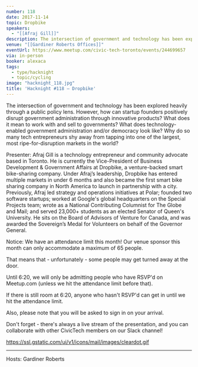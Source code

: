 ```yaml
---
number: 118
date: 2017-11-14
topic: Dropbike
speakers:
  - "[[Afraj Gill]]"
description: The intersection of government and technology has been explored heavily through a public policy lens. However, how can startup founders positively disrupt government administration through innovative products? What does it mean to work with and sell to governments? What does technology-enabled government administration and/or democracy look like? Why do so many tech entrepreneurs shy away from tapping into one of the largest, most ripe-for-disruption markets in the world?
venue: "[[Gardiner Roberts Offices]]"
eventUrl: https://www.meetup.com/civic-tech-toronto/events/244699657
via: in-person
booker: alexaca
tags:
  - type/hacknight
  - topic/cycling
image: "hacknight_118.jpg"
title: 'Hacknight #118 – Dropbike'
---
```


The intersection of government and technology has been explored heavily through a public policy lens. However, how can startup founders positively disrupt government administration through innovative products? What does it mean to work with and sell to governments? What does technology-enabled government administration and/or democracy look like? Why do so many tech entrepreneurs shy away from tapping into one of the largest, most ripe-for-disruption markets in the world?

Presenter: Afraj Gill is a technology entrepreneur and community advocate based in Toronto. He is currently the Vice-President of Business Development & Government Affairs at Dropbike, a venture-backed smart bike-sharing company. Under Afraj’s leadership, Dropbike has entered multiple markets in under 6 months and also became the first smart bike sharing company in North America to launch in partnership with a city.
Previously, Afraj led strategy and operations initiatives at Polar; founded two software startups; worked at Google's global headquarters on the Special Projects team; wrote as a National Contributing Columnist for The Globe and Mail; and served 23,000+ students as an elected Senator of Queen's University. He sits on the Board of Advisors of Venture for Canada, and was awarded the Sovereign’s Medal for Volunteers on behalf of the Governor General.

Notice: We have an attendance limit this month!
Our venue sponsor this month can only accommodate a maximum of 65 people.

That means that - unfortunately - some people may get turned away at the door.

Until 6:20, we will only be admitting people who have RSVP'd on Meetup.com (unless we hit the attendance limit before that).

If there is still room at 6:20, anyone who hasn't RSVP'd can get in until we hit the attendance limit.

Also, please note that you will be asked to sign in on your arrival.

Don't forget - there's always a live stream of the presentation, and you can collaborate with other CivicTech members on our Slack channel!

https://ssl.gstatic.com/ui/v1/icons/mail/images/cleardot.gif

***
Hosts: Gardiner Roberts

